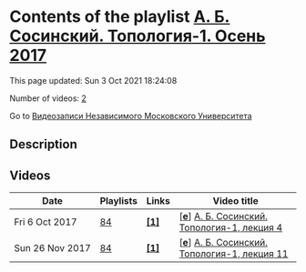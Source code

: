 # Contents of the playlist [А. Б. Сосинский. Топология-1. Осень 2017](https://www.youtube.com/playlist?list=PLp9ABVh6_x4HdPs2mc-7U_b9PJJyC6FJ2)

This page updated: Sun 3 Oct 2021 18:24:08

Number of videos: [2](#videos)

Go to [Видеозаписи Независимого Московского Университета](../README.md)

## Description



## Videos

|Date|Playlists|Links|Video title|
|---|---|---|---|
| Fri&nbsp;6&nbsp;Oct&nbsp;2017 | [84](../playlists/84 "А. Б. Сосинский. Топология-1. Осень 2017") | [**[1]**](http://ium.mccme.ru/f17/f17-topology.html) | [[**e**](https://studio.youtube.com/video/IcMR2kTUfso/edit "Edit")] [А. Б. Сосинский. Топология-1, лекция 4](https://www.youtube.com/watch?v=IcMR2kTUfso&list=PLp9ABVh6_x4HdPs2mc-7U_b9PJJyC6FJ2 "Спецкурс НМУ, рекомендованный для 2 курса.&#013;27 сентября 2017 г. 17:30, НМУ 310 (Москва, Большой Власьевский пер., 11)&#013;http://ium.mccme.ru/f17/f17-topology.html") |
| Sun&nbsp;26&nbsp;Nov&nbsp;2017 | [84](../playlists/84 "А. Б. Сосинский. Топология-1. Осень 2017") | [**[1]**](http://ium.mccme.ru/f17/f17-topology.html) | [[**e**](https://studio.youtube.com/video/mkMldL9ThPs/edit "Edit")] [А. Б. Сосинский. Топология-1, лекция 11](https://www.youtube.com/watch?v=mkMldL9ThPs&list=PLp9ABVh6_x4HdPs2mc-7U_b9PJJyC6FJ2 "Спецкурс НМУ, рекомендованный для 2 курса. &#013;15 ноября 2017 г. 17:30, НМУ 310 (Москва, Большой Власьевский пер., 11)&#013;http://ium.mccme.ru/f17/f17-topology.html") |

